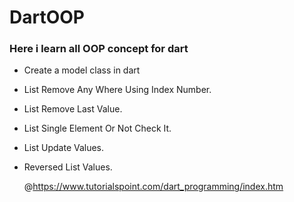 # DartOOP
<h3><b>Here i learn all OOP concept for dart</h3></b>

- Create a model class in dart

- List Remove Any Where Using Index Number.

- List Remove Last Value.

- List Single Element Or Not Check It.

- List Update Values.

- Reversed List Values.


  @https://www.tutorialspoint.com/dart_programming/index.htm

